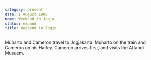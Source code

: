 ```yaml
---
category: present
date: 1 August 1988
name: Weekend in Jogja
status: expand
title: Weekend in Jogja
---
```

Muharto and Cameron travel to Jogjakarta: Muharto on the train and Cameron on his Harley. Cameron arrives first, and visits the Affandi Musuem.
